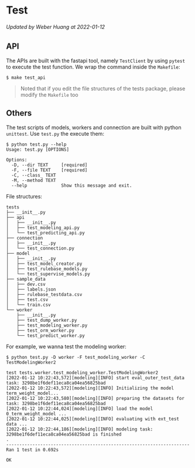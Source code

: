 # Test

###### Updated by Weber Huang at 2022-01-12

## API

The APIs are built with the fastapi tool, namely `TestClient` by using `pytest` to execute the test function. We wrap the command inside the `Makefile`:

```shell
$ make test_api
```

> Noted that if you edit the file structures of the tests package, please modify the `Makefile` too



## Others

The test scripts of models, workers and connection are built with python `unittest`. Use `test.py` the execute them:

```shell
$ python test.py --help
Usage: test.py [OPTIONS]

Options:
  -D, --dir TEXT     [required]
  -F, --file TEXT    [required]
  -C, --class_ TEXT
  -M, --method TEXT
  --help             Show this message and exit.
```

File structures:

```shell
tests
├── __init__.py
├── api
│   ├── __init__.py
│   ├── test_modeling_api.py
│   └── test_predicting_api.py
├── connection
│   ├── __init__.py
│   └── test_connection.py
├── model
│   ├── __init__.py
│   ├── test_model_creator.py
│   ├── test_rulebase_models.py
│   └── test_supervise_models.py
├── sample_data
│   ├── dev.csv
│   ├── labels.json
│   ├── rulebase_testdata.csv
│   ├── test.csv
│   └── train.csv
└── worker
    ├── __init__.py
    ├── test_dump_worker.py
    ├── test_modeling_worker.py
    ├── test_orm_worker.py
    └── test_predict_worker.py

```

For example, we wanna test the modeling worker:

```shell
$ python test.py -D worker -F test_modeling_worker -C TestModelingWorker2

test tests.worker.test_modeling_worker.TestModelingWorker2
[2022-01-12 10:22:43,572][modeling][INFO] start eval_outer_test_data task: 3298be1f6def11eca8ca04ea56825bad
[2022-01-12 10:22:43,572][modeling][INFO] Initializing the model term_weight_model...
[2022-01-12 10:22:43,580][modeling][INFO] preparing the datasets for task: 3298be1f6def11eca8ca04ea56825bad
[2022-01-12 10:22:44,024][modeling][INFO] load the model 0_term_weight_model ...
[2022-01-12 10:22:44,025][modeling][INFO] evaluating with ext_test data ...
[2022-01-12 10:22:44,186][modeling][INFO] modeling task: 3298be1f6def11eca8ca04ea56825bad is finished
.
----------------------------------------------------------------------
Ran 1 test in 0.692s

OK

```

